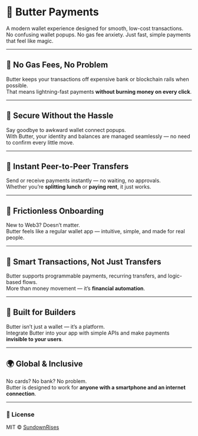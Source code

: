 # 🧈 Butter Payments

A modern wallet experience designed for smooth, low-cost transactions.  
No confusing wallet popups. No gas fee anxiety. Just fast, simple payments that feel like magic.

---

## 🚀 No Gas Fees, No Problem

Butter keeps your transactions off expensive bank or blockchain rails when possible.  
That means lightning-fast payments **without burning money on every click**.

---

## 🔐 Secure Without the Hassle

Say goodbye to awkward wallet connect popups.  
With Butter, your identity and balances are managed seamlessly — no need to confirm every little move.

---

## 🔁 Instant Peer-to-Peer Transfers

Send or receive payments instantly — no waiting, no approvals.  
Whether you’re **splitting lunch** or **paying rent**, it just works.

---

## 📲 Frictionless Onboarding

New to Web3? Doesn’t matter.  
Butter feels like a regular wallet app — intuitive, simple, and made for real people.

---

## 🧠 Smart Transactions, Not Just Transfers

Butter supports programmable payments, recurring transfers, and logic-based flows.  
More than money movement — it’s **financial automation**.

---

## 💼 Built for Builders

Butter isn’t just a wallet — it’s a platform.  
Integrate Butter into your app with simple APIs and make payments **invisible to your users**.

---

## 🌍 Global & Inclusive

No cards? No bank? No problem.  
Butter is designed to work for **anyone with a smartphone and an internet connection**.

---

### 📎 License

MIT © [SundownRises](https://github.com/SundownRises)
